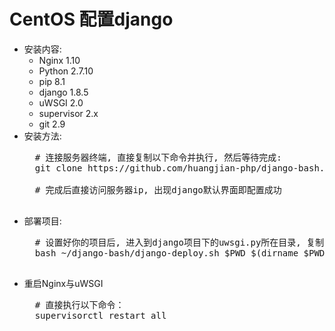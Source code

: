 # CentOS 配置django
+ 安装内容:
    + Nginx 1.10
    + Python 2.7.10
    + pip 8.1
    + django 1.8.5
    + uWSGI 2.0
    + supervisor 2.x
    + git 2.9
+ 安装方法:
    <pre>
    # 连接服务器终端, 直接复制以下命令并执行, 然后等待完成:
    git clone https://github.com/huangjian-php/django-bash.git ~/django-bash && bash ~/django-bash/django-centos.sh

    # 完成后直接访问服务器ip, 出现django默认界面即配置成功
    </pre>
+ 部署项目:
    <pre>
    # 设置好你的项目后, 进入到django项目下的uwsgi.py所在目录, 复制以下命令并执行即可:
    bash ~/django-bash/django-deploy.sh $PWD $(dirname $PWD)
    </pre>
+ 重启Nginx与uWSGI
    <pre>
    # 直接执行以下命令：
    supervisorctl restart all
    </pre>
